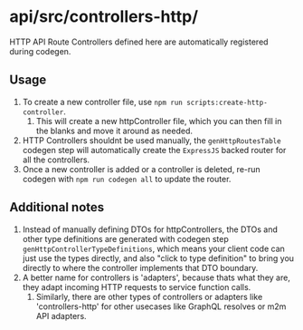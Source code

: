 # api/src/controllers-http/
HTTP API Route Controllers defined here are automatically registered during codegen.


## Usage
1. To create a new controller file, use `npm run scripts:create-http-controller`.
    1. This will create a new httpController file, which you can then fill in the blanks and move it around as needed.
1. HTTP Controllers shouldnt be used manually, the `genHttpRoutesTable` codegen step will automatically create the `ExpressJS` backed router for all the controllers.
1. Once a new controller is added or a controller is deleted, re-run codegen with `npm run codegen all` to update the router.


## Additional notes
1. Instead of manually defining DTOs for httpControllers, the DTOs and other type definitions are generated with codegen step `genHttpControllerTypeDefinitions`, which means your client code can just use the types directly, and also "click to type definition" to bring you directly to where the controller implements that DTO boundary.
1. A better name for controllers is 'adapters', because thats what they are, they adapt incoming HTTP requests to service function calls.
    1. Similarly, there are other types of controllers or adapters like 'controllers-http' for other usecases like GraphQL resolves or m2m API adapters.